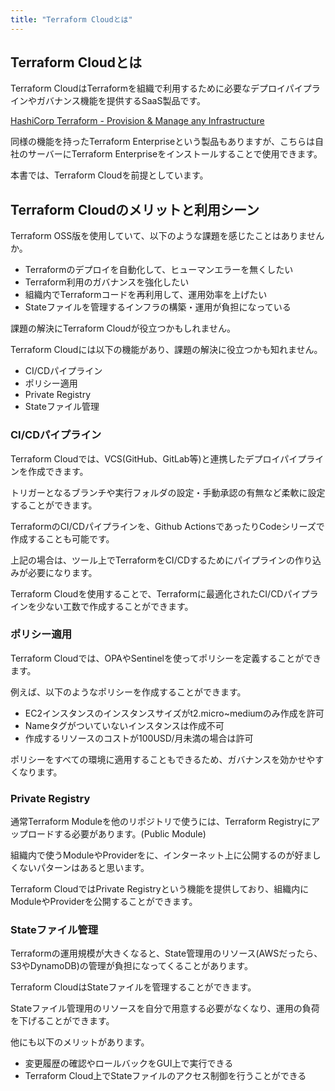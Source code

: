 ```yaml
---
title: "Terraform Cloudとは"
---
```


## Terraform Cloudとは

Terraform CloudはTerraformを組織で利用するために必要なデプロイパイプラインやガバナンス機能を提供するSaaS製品です。

[HashiCorp Terraform \- Provision & Manage any Infrastructure](https://www.hashicorp.com/products/terraform)

同様の機能を持ったTerraform Enterpriseという製品もありますが、こちらは自社のサーバーにTerraform Enterpriseをインストールすることで使用できます。

本書では、Terraform Cloudを前提としています。

## Terraform Cloudのメリットと利用シーン

Terraform OSS版を使用していて、以下のような課題を感じたことはありませんか。

- Terraformのデプロイを自動化して、ヒューマンエラーを無くしたい
- Terraform利用のガバナンスを強化したい
- 組織内でTerraformコードを再利用して、運用効率を上げたい
- Stateファイルを管理するインフラの構築・運用が負担になっている

課題の解決にTerraform Cloudが役立つかもしれません。

Terraform Cloudには以下の機能があり、課題の解決に役立つかも知れません。

- CI/CDパイプライン
- ポリシー適用
- Private Registry
- Stateファイル管理

<!-- TODO: Secrets管理も含めるか -->

### CI/CDパイプライン

Terraform Cloudでは、VCS(GitHub、GitLab等)と連携したデプロイパイプラインを作成できます。

トリガーとなるブランチや実行フォルダの設定・手動承認の有無など柔軟に設定することができます。

TerraformのCI/CDパイプラインを、Github ActionsであったりCodeシリーズで作成することも可能です。

上記の場合は、ツール上でTerraformをCI/CDするためにパイプラインの作り込みが必要になります。

Terraform Cloudを使用することで、Terraformに最適化されたCI/CDパイプラインを少ない工数で作成することができます。

### ポリシー適用

Terraform Cloudでは、OPAやSentinelを使ってポリシーを定義することができます。

例えば、以下のようなポリシーを作成することができます。

- EC2インスタンスのインスタンスサイズがt2.micro~mediumのみ作成を許可
- Nameタグがついていないインスタンスは作成不可
- 作成するリソースのコストが100USD/月未満の場合は許可

ポリシーをすべての環境に適用することもできるため、ガバナンスを効かせやすくなります。

### Private Registry

通常Terraform Moduleを他のリポジトリで使うには、Terraform Registryにアップロードする必要があります。(Public Module)

組織内で使うModuleやProviderをに、インターネット上に公開するのが好ましくないパターンはあると思います。

Terraform CloudではPrivate Registryという機能を提供しており、組織内にModuleやProviderを公開することができます。

### Stateファイル管理

Terraformの運用規模が大きくなると、State管理用のリソース(AWSだったら、S3やDynamoDB)の管理が負担になってくることがあります。

Terraform CloudはStateファイルを管理することができます。

Stateファイル管理用のリソースを自分で用意する必要がなくなり、運用の負荷を下げることができます。

他にも以下のメリットがあります。

- 変更履歴の確認やロールバックをGUI上で実行できる
- Terraform Cloud上でStateファイルのアクセス制御を行うことができる
